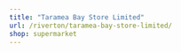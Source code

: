 ```yaml
---
title: "Taramea Bay Store Limited"
url: /riverton/taramea-bay-store-limited/
shop: supermarket
---
```

